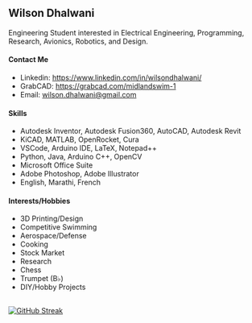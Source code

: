 ## Wilson Dhalwani

Engineering Student interested in Electrical Engineering, Programming, Research, Avionics, Robotics, and Design. 

#### Contact Me
- Linkedin: https://www.linkedin.com/in/wilsondhalwani/ 
- GrabCAD: https://grabcad.com/midlandswim-1 
- Email: wilson.dhalwani@gmail.com

#### Skills
- Autodesk Inventor, Autodesk Fusion360, AutoCAD, Autodesk Revit 
- KiCAD, MATLAB, OpenRocket, Cura
- VSCode, Arduino IDE, LaTeX, Notepad++
- Python, Java, Arduino C++, OpenCV
- Microsoft Office Suite
- Adobe Photoshop, Adobe Illustrator 
- English, Marathi, French 

#### Interests/Hobbies
- 3D Printing/Design 
- Competitive Swimming
- Aerospace/Defense 
- Cooking 
- Stock Market 
- Research 
- Chess 
- Trumpet (B♭)
- DIY/Hobby Projects
##

[![GitHub Streak](https://streak-stats.demolab.com?user=Midlandswim&theme=hacker&border_radius=3&date_format=M%20j%5B%2C%20Y%5D&card_width=275&background=45%2C465D4A00%2C000000&stroke=2FFF3AB9&border=8CEB94&hide_current_streak=true&hide_longest_streak=true)](https://git.io/streak-stats)

<!---
Midlandswim/Midlandswim is a ✨ special ✨ repository because its `README.md` (this file) appears on your GitHub profile.
You can click the Preview link to take a look at your changes.
--->
